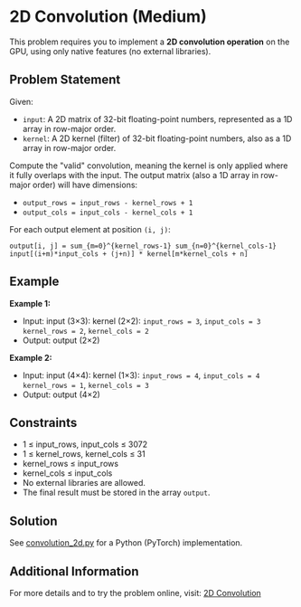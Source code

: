 # 2D Convolution (Medium)

This problem requires you to implement a **2D convolution operation** on the GPU, using only native features (no external libraries).

## Problem Statement

Given:

- `input`: A 2D matrix of 32-bit floating-point numbers, represented as a 1D array in row-major order.
- `kernel`: A 2D kernel (filter) of 32-bit floating-point numbers, also as a 1D array in row-major order.

Compute the "valid" convolution, meaning the kernel is only applied where it fully overlaps with the input.
The output matrix (also a 1D array in row-major order) will have dimensions:

- `output_rows = input_rows - kernel_rows + 1`
- `output_cols = input_cols - kernel_cols + 1`

For each output element at position `(i, j)`:

```
output[i, j] = sum_{m=0}^{kernel_rows-1} sum_{n=0}^{kernel_cols-1} input[(i+m)*input_cols + (j+n)] * kernel[m*kernel_cols + n]
```

## Example

**Example 1:**

- Input:
  input (3×3):
  kernel (2×2):
  `input_rows = 3`, `input_cols = 3`
  `kernel_rows = 2`, `kernel_cols = 2`
- Output:
  output (2×2)

**Example 2:**

- Input:
  input (4×4):
  kernel (1×3):
  `input_rows = 4`, `input_cols = 4`
  `kernel_rows = 1`, `kernel_cols = 3`
- Output:
  output (4×2)

## Constraints

- 1 ≤ input_rows, input_cols ≤ 3072
- 1 ≤ kernel_rows, kernel_cols ≤ 31
- kernel_rows ≤ input_rows
- kernel_cols ≤ input_cols
- No external libraries are allowed.
- The final result must be stored in the array `output`.

## Solution

See [convolution_2d.py](./convolution_2d.py) for a Python (PyTorch) implementation.

## Additional Information

For more details and to try the problem online, visit:
[2D Convolution](https://leetgpu.com/challenges/2d-convolution)
